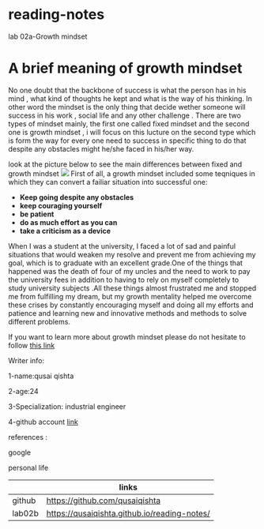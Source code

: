 # reading-notes
lab 02a-Growth mindset
# A brief meaning of growth mindset
No one doubt that the backbone of success is what the person has in his mind , what kind of thoughts he kept and what is the way of his thinking. In other word the mindset is the only thing that decide wether someone will success in his work , social life and any other challenge . There are two types of mindset mainly, the first one called fixed mindset and the second one is growth mindset , i will focus on this lucture on the second type which is form the way for every one need to success in specific thing to do that despite any obstacles might he/she faced in his/her way.

look at the picture below to see the main differences between fixed and growth mindset 
![](https://3kllhk1ibq34qk6sp3bhtox1-wpengine.netdna-ssl.com/wp-content/uploads/NewGrowthMindset2.png)
First of all, a growth mindset included some teqniques in which they can convert a failiar situation into successful one:
- **Keep going despite any obstacles**
- **keep couraging yourself**
- **be patient**
- **do as much effort as you can** 
- **take a criticism as a device**

When I was a student at the university, I faced a lot of sad and painful situations that would weaken my resolve and prevent me from achieving my goal, which is to graduate with an excellent grade.One of the things that happened was the death of four of my uncles and the need to work to pay the university fees in addition to having to rely on myself completely to study university subjects .All these things almost frustrated me and stopped me from fulfilling my dream, but my growth mentality helped me overcome these crises by constantly encouraging myself and doing all my efforts and patience and learning new and innovative methods and methods to solve different problems.

If you want to learn more about growth mindset please do not hesitate to follow [this link](https://www.atlassian.com/blog/inside-atlassian/growth-mindset) 


Writer info:

1-name:qusai qishta

2-age:24 

3-Specialization: industrial engineer 

4-github account [link](https://github.com/qusaiqishta)

references :

google 

personal life

|             | links                                               |
| ----------- | -----------                                         |
| github      | https://github.com/qusaiqishta                      |
| lab02b      | https://qusaiqishta.github.io/reading-notes/        |
